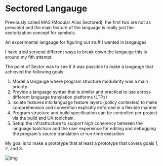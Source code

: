 # Sectored Langauge
Previously called MAS (Modular Alias Sectored), 
the first two are not as prevalent and the main feature of the language is really just
the sectorization concept for symbols.



An experimental langauge for figuring out stuff I wanted in langauges

I have tried serveral different ways to break down the langauge this is around my fith attempt.

The point of Sector was to see if it was possible to make a langauge that achieved the following goals:
1. Model a langauge where program structure modularity was a main priority.
2. Provide a language syntax that is similar and practical to use across different language translation platforms (LTPs)
3. Isolate features into language feature layers (policy contextes) to make comprehension and convention explicitly enforced in a flexible manner.
4. Program structure and build specification can be controlled per project via the build and UX toolchain.
5. Setup the infrastructure to support high coherency between the language toolchain and the user expereince for editing and debugging the program's source translation or run-time execution
  
  
My goal is to make a prototype that at least a prototype that covers goals 1, 2, and 3.

![img](https://i.imgur.com/I04Lkbp.gif)
